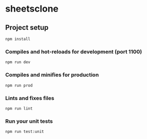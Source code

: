 # sheetsclone

## Project setup
```
npm install
```

### Compiles and hot-reloads for development (port 1100)
```
npm run dev
```

### Compiles and minifies for production
```
npm run prod
```

### Lints and fixes files
```
npm run lint
```

### Run your unit tests
```
npm run test:unit
```
